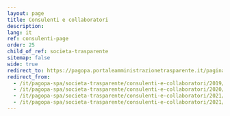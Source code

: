 ```yaml
---
layout: page
title: Consulenti e collaboratori
description: 
lang: it
ref: consulenti-page
order: 25
child_of_ref: societa-trasparente
sitemap: false
wide: true
redirect_to: https://pagopa.portaleamministrazionetrasparente.it/pagina19_consulenti-e-collaboratori.html
redirect_from:
  - /it/pagopa-spa/societa-trasparente/consulenti-e-collaboratori/2019/
  - /it/pagopa-spa/societa-trasparente/consulenti-e-collaboratori/2020/
  - /it/pagopa-spa/societa-trasparente/consulenti-e-collaboratori/2021/
  - /it/pagopa-spa/societa-trasparente/consulenti-e-collaboratori/2021/Dario_Simeoli_curriculum.pdf
---
```

